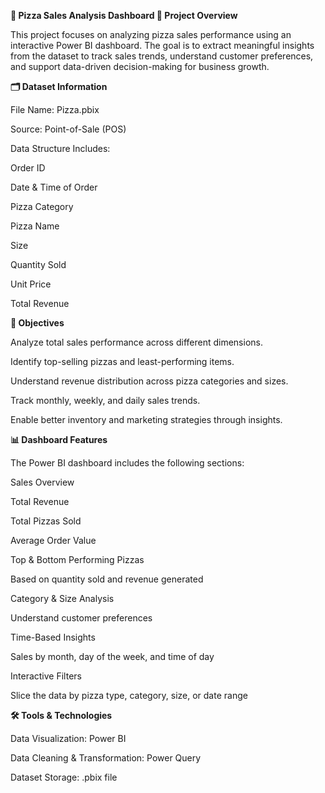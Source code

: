 **🍕 Pizza Sales Analysis Dashboard
📌 Project Overview**

This project focuses on analyzing pizza sales performance using an interactive Power BI dashboard.
The goal is to extract meaningful insights from the dataset to track sales trends, understand customer preferences, and support data-driven decision-making for business growth.

**🗂️ Dataset Information**

File Name: Pizza.pbix

Source: Point-of-Sale (POS)

Data Structure Includes:

Order ID

Date & Time of Order

Pizza Category

Pizza Name

Size

Quantity Sold

Unit Price

Total Revenue

**🎯 Objectives**

Analyze total sales performance across different dimensions.

Identify top-selling pizzas and least-performing items.

Understand revenue distribution across pizza categories and sizes.

Track monthly, weekly, and daily sales trends.

Enable better inventory and marketing strategies through insights.

**📊 Dashboard Features**

The Power BI dashboard includes the following sections:

Sales Overview

Total Revenue

Total Pizzas Sold

Average Order Value

Top & Bottom Performing Pizzas

Based on quantity sold and revenue generated

Category & Size Analysis

Understand customer preferences

Time-Based Insights

Sales by month, day of the week, and time of day

Interactive Filters

Slice the data by pizza type, category, size, or date range

**🛠️ Tools & Technologies**

Data Visualization: Power BI

Data Cleaning & Transformation: Power Query

Dataset Storage: .pbix file
